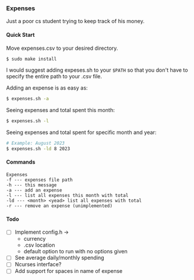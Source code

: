 ### Expenses
Just a poor cs student trying to keep track of his money.

#### Quick Start
Move expenses.csv to your desired directory.
```bash
$ sudo make install
```
I would suggest adding expeses.sh to your `$PATH` so that you don't have to specify the entire path
to your .csv file.

Adding an expense is as easy as:
```bash
$ expenses.sh -a
```
Seeing expenses and total spent this month:
```bash
$ expenses.sh -l
```
Seeing expenses and total spent for specific month and year:
```bash
# Example: August 2023
$ expenses.sh -ld 8 2023
```

#### Commands
```text
Expenses
-f --- expenses file path
-h --- this message
-a --- add an expense
-l --- list all expenses this month with total
-ld --- <month> <yead> list all expenses with total
-r --- remove an expense (unimplemented)
```

#### Todo
- [ ] Implement config.h ->
	- currency
	- .csv location
	- default option to run with no options given
- [ ] See average daily/monthly spending
- [ ] Ncurses interface?
- [ ] Add support for spaces in name of expense
